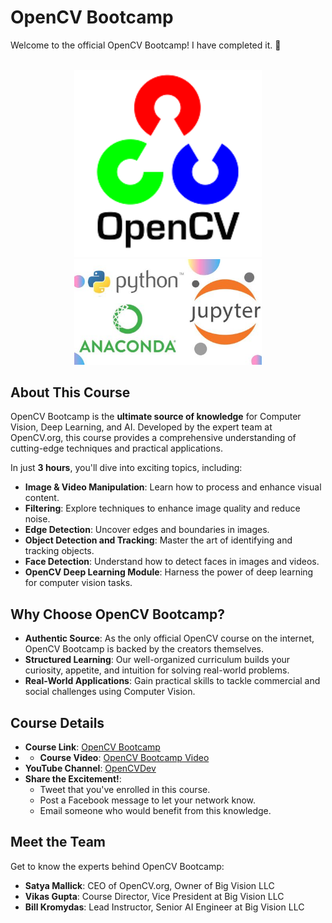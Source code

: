 # OpenCV Bootcamp

Welcome to the official OpenCV Bootcamp! I have completed it. 🚀

<div align="center">

<!--- Image -->
<br>
<img alt="OpenCV logo" width="300" src="https://github.com/marknature/OpenCV-Bootcamp/blob/main/README_assets/opencv.png"> <br>
<img alt="OpenCV logo" width="300" src="https://github.com/marknature/OpenCV-Bootcamp/blob/main/README_assets/lnt.jpg">
<br>
</div>

## About This Course

OpenCV Bootcamp is the **ultimate source of knowledge** for Computer Vision, Deep Learning, and AI. Developed by the expert team at OpenCV.org, this course provides a comprehensive understanding of cutting-edge techniques and practical applications.

In just **3 hours**, you'll dive into exciting topics, including:

- **Image & Video Manipulation**: Learn how to process and enhance visual content.
- **Filtering**: Explore techniques to enhance image quality and reduce noise.
- **Edge Detection**: Uncover edges and boundaries in images.
- **Object Detection and Tracking**: Master the art of identifying and tracking objects.
- **Face Detection**: Understand how to detect faces in images and videos.
- **OpenCV Deep Learning Module**: Harness the power of deep learning for computer vision tasks.

## Why Choose OpenCV Bootcamp?

- **Authentic Source**: As the only official OpenCV course on the internet, OpenCV Bootcamp is backed by the creators themselves.
- **Structured Learning**: Our well-organized curriculum builds your curiosity, appetite, and intuition for solving real-world problems.
- **Real-World Applications**: Gain practical skills to tackle commercial and social challenges using Computer Vision.

## Course Details

- **Course Link**: [OpenCV Bootcamp](https://courses.opencv.org/courses/course-v1:OpenCV+Bootcamp+CV0/about)
- - **Course Video**: [OpenCV Bootcamp Video](https://courses.opencv.org/courses/course-v1:OpenCV+Bootcamp+CV0/about#video-modal)
- **YouTube Channel**: [OpenCVDev](https://www.youtube.com/user/opencvdev)
- **Share the Excitement!**:
  - Tweet that you've enrolled in this course.
  - Post a Facebook message to let your network know.
  - Email someone who would benefit from this knowledge.

## Meet the Team

Get to know the experts behind OpenCV Bootcamp:

- **Satya Mallick**: CEO of OpenCV.org, Owner of Big Vision LLC
- **Vikas Gupta**: Course Director, Vice President at Big Vision LLC
- **Bill Kromydas**: Lead Instructor, Senior AI Engineer at Big Vision LLC
